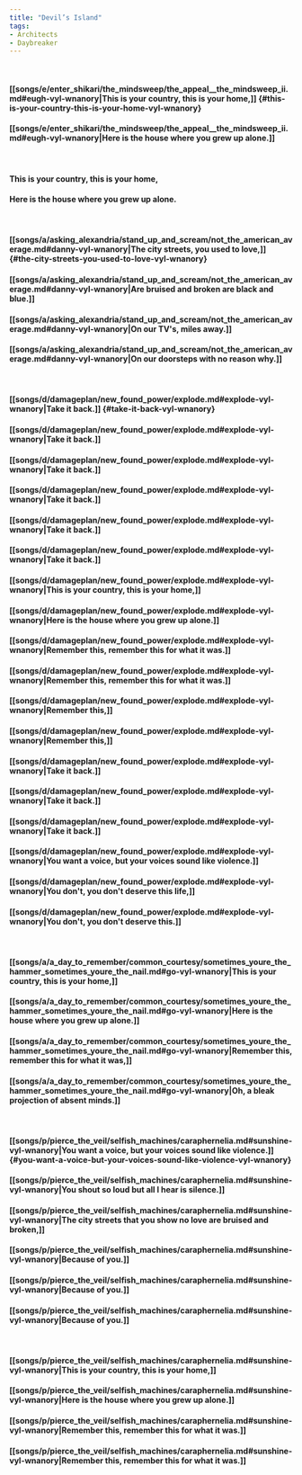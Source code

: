 ```yaml
---
title: "Devil’s Island"
tags:
- Architects
- Daybreaker
---
```

&nbsp;
#### [[songs/e/enter_shikari/the_mindsweep/the_appeal__the_mindsweep_ii.md#eugh-vyl-wnanory|This is your country, this is your home,]] {#this-is-your-country-this-is-your-home-vyl-wnanory}
#### [[songs/e/enter_shikari/the_mindsweep/the_appeal__the_mindsweep_ii.md#eugh-vyl-wnanory|Here is the house where you grew up alone.]]
&nbsp;
#### This is your country, this is your home,
#### Here is the house where you grew up alone.
&nbsp;
#### [[songs/a/asking_alexandria/stand_up_and_scream/not_the_american_average.md#danny-vyl-wnanory|The city streets, you used to love,]] {#the-city-streets-you-used-to-love-vyl-wnanory}
#### [[songs/a/asking_alexandria/stand_up_and_scream/not_the_american_average.md#danny-vyl-wnanory|Are bruised and broken are black and blue.]]
#### [[songs/a/asking_alexandria/stand_up_and_scream/not_the_american_average.md#danny-vyl-wnanory|On our TV's, miles away.]]
#### [[songs/a/asking_alexandria/stand_up_and_scream/not_the_american_average.md#danny-vyl-wnanory|On our doorsteps with no reason why.]]
&nbsp;
#### [[songs/d/damageplan/new_found_power/explode.md#explode-vyl-wnanory|Take it back.]] {#take-it-back-vyl-wnanory}
#### [[songs/d/damageplan/new_found_power/explode.md#explode-vyl-wnanory|Take it back.]]
#### [[songs/d/damageplan/new_found_power/explode.md#explode-vyl-wnanory|Take it back.]]
#### [[songs/d/damageplan/new_found_power/explode.md#explode-vyl-wnanory|Take it back.]]
#### [[songs/d/damageplan/new_found_power/explode.md#explode-vyl-wnanory|Take it back.]]
#### [[songs/d/damageplan/new_found_power/explode.md#explode-vyl-wnanory|Take it back.]]
#### [[songs/d/damageplan/new_found_power/explode.md#explode-vyl-wnanory|This is your country, this is your home,]]
#### [[songs/d/damageplan/new_found_power/explode.md#explode-vyl-wnanory|Here is the house where you grew up alone.]]
#### [[songs/d/damageplan/new_found_power/explode.md#explode-vyl-wnanory|Remember this, remember this for what it was.]]
#### [[songs/d/damageplan/new_found_power/explode.md#explode-vyl-wnanory|Remember this, remember this for what it was.]]
#### [[songs/d/damageplan/new_found_power/explode.md#explode-vyl-wnanory|Remember this,]]
#### [[songs/d/damageplan/new_found_power/explode.md#explode-vyl-wnanory|Remember this,]]
#### [[songs/d/damageplan/new_found_power/explode.md#explode-vyl-wnanory|Take it back.]]
#### [[songs/d/damageplan/new_found_power/explode.md#explode-vyl-wnanory|Take it back.]]
#### [[songs/d/damageplan/new_found_power/explode.md#explode-vyl-wnanory|Take it back.]]
#### [[songs/d/damageplan/new_found_power/explode.md#explode-vyl-wnanory|You want a voice, but your voices sound like violence.]]
#### [[songs/d/damageplan/new_found_power/explode.md#explode-vyl-wnanory|You don't, you don't deserve this life,]]
#### [[songs/d/damageplan/new_found_power/explode.md#explode-vyl-wnanory|You don't, you don't deserve this.]]
&nbsp;
#### [[songs/a/a_day_to_remember/common_courtesy/sometimes_youre_the_hammer_sometimes_youre_the_nail.md#go-vyl-wnanory|This is your country, this is your home,]]
#### [[songs/a/a_day_to_remember/common_courtesy/sometimes_youre_the_hammer_sometimes_youre_the_nail.md#go-vyl-wnanory|Here is the house where you grew up alone.]]
#### [[songs/a/a_day_to_remember/common_courtesy/sometimes_youre_the_hammer_sometimes_youre_the_nail.md#go-vyl-wnanory|Remember this, remember this for what it was,]]
#### [[songs/a/a_day_to_remember/common_courtesy/sometimes_youre_the_hammer_sometimes_youre_the_nail.md#go-vyl-wnanory|Oh, a bleak projection of absent minds.]]
&nbsp;
#### [[songs/p/pierce_the_veil/selfish_machines/caraphernelia.md#sunshine-vyl-wnanory|You want a voice, but your voices sound like violence.]] {#you-want-a-voice-but-your-voices-sound-like-violence-vyl-wnanory}
#### [[songs/p/pierce_the_veil/selfish_machines/caraphernelia.md#sunshine-vyl-wnanory|You shout so loud but all I hear is silence.]]
#### [[songs/p/pierce_the_veil/selfish_machines/caraphernelia.md#sunshine-vyl-wnanory|The city streets that you show no love are bruised and broken,]]
#### [[songs/p/pierce_the_veil/selfish_machines/caraphernelia.md#sunshine-vyl-wnanory|Because of you.]]
#### [[songs/p/pierce_the_veil/selfish_machines/caraphernelia.md#sunshine-vyl-wnanory|Because of you.]]
#### [[songs/p/pierce_the_veil/selfish_machines/caraphernelia.md#sunshine-vyl-wnanory|Because of you.]]
&nbsp;
#### [[songs/p/pierce_the_veil/selfish_machines/caraphernelia.md#sunshine-vyl-wnanory|This is your country, this is your home,]]
#### [[songs/p/pierce_the_veil/selfish_machines/caraphernelia.md#sunshine-vyl-wnanory|Here is the house where you grew up alone.]]
#### [[songs/p/pierce_the_veil/selfish_machines/caraphernelia.md#sunshine-vyl-wnanory|Remember this, remember this for what it was.]]
#### [[songs/p/pierce_the_veil/selfish_machines/caraphernelia.md#sunshine-vyl-wnanory|Remember this, remember this for what it was.]]
